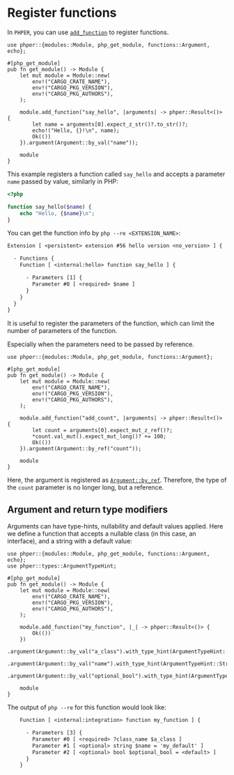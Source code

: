 # Register functions

In `PHPER`, you can use [`add_function`](phper::modules::Module::add_function) to 
register functions.

```rust,no_run
use phper::{modules::Module, php_get_module, functions::Argument, echo};

#[php_get_module]
pub fn get_module() -> Module {
    let mut module = Module::new(
        env!("CARGO_CRATE_NAME"),
        env!("CARGO_PKG_VERSION"),
        env!("CARGO_PKG_AUTHORS"),
    );

    module.add_function("say_hello", |arguments| -> phper::Result<()> {
        let name = arguments[0].expect_z_str()?.to_str()?;
        echo!("Hello, {}!\n", name);
        Ok(())
    }).argument(Argument::by_val("name"));

    module
}
```

This example registers a function called `say_hello` and accepts a parameter 
`name` passed by value, similarly in PHP:

```php
<?php

function say_hello($name) {
    echo "Hello, {$name}\n";
}
```

You can get the function info by `php --re <EXTENSION_NAME>`:

```txt
Extension [ <persistent> extension #56 hello version <no_version> ] {

  - Functions {
    Function [ <internal:hello> function say_hello ] {

      - Parameters [1] {
        Parameter #0 [ <required> $name ]
      }
    }
  }
}
```

It is useful to register the parameters of the function, which can limit the 
number of parameters of the function.

Especially when the parameters need to be passed by reference.

```rust,no_run
use phper::{modules::Module, php_get_module, functions::Argument};

#[php_get_module]
pub fn get_module() -> Module {
    let mut module = Module::new(
        env!("CARGO_CRATE_NAME"),
        env!("CARGO_PKG_VERSION"),
        env!("CARGO_PKG_AUTHORS"),
    );

    module.add_function("add_count", |arguments| -> phper::Result<()> {
        let count = arguments[0].expect_mut_z_ref()?;
        *count.val_mut().expect_mut_long()? += 100;
        Ok(())
    }).argument(Argument::by_ref("count"));

    module
}
```

Here, the argument is registered as
[`Argument::by_ref`](phper::functions::Argument::by_ref).  Therefore, the type of
the `count` parameter is no longer long, but a reference.

## Argument and return type modifiers

Arguments can have type-hints, nullability and default values applied. Here we define a function that accepts
a nullable class (in this case, an interface), and a string with a default value:

```rust,no_run
use phper::{modules::Module, php_get_module, functions::Argument, echo};
use phper::types::ArgumentTypeHint;

#[php_get_module]
pub fn get_module() -> Module {
    let mut module = Module::new(
        env!("CARGO_CRATE_NAME"),
        env!("CARGO_PKG_VERSION"),
        env!("CARGO_PKG_AUTHORS"),
    );

    module.add_function("my_function", |_| -> phper::Result<()> {
        Ok(())
    })
    .argument(Argument::by_val("a_class").with_type_hint(ArgumentTypeHint::ClassEntry(String::from(r"\MyNamespace\MyInterface"))).allow_null())
    .argument(Argument::by_val("name").with_type_hint(ArgumentTypeHint::String).with_default_value("'my_default'"))
    .argument(Argument::by_val("optional_bool").with_type_hint(ArgumentTypeHint::Bool).optional());

    module
}
```

The output of `php --re` for this function would look like:

```txt
    Function [ <internal:integration> function my_function ] {

      - Parameters [3] {
        Parameter #0 [ <required> ?class_name $a_class ]
        Parameter #1 [ <optional> string $name = 'my_default' ]
        Parameter #2 [ <optional> bool $optional_bool = <default> ]
      }
    }
```
